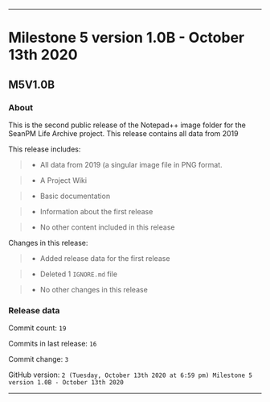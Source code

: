 
***

# Milestone 5 version 1.0B - October 13th 2020

## M5V1.0B

### About

This is the second public release of the Notepad++ image folder for the SeanPM Life Archive project. This release contains all data from 2019

This release includes:

> * All data from 2019 (a singular image file in PNG format.

> * A Project Wiki

> * Basic documentation

> * Information about the first release

> * No other content included in this release

Changes in this release:

> * Added release data for the first release

> * Deleted 1 `IGNORE.md` file

> * No other changes in this release

### Release data

Commit count: `19`

Commits in last release: `16`

Commit change: `3`

GitHub version: `2 (Tuesday, October 13th 2020 at 6:59 pm) Milestone 5 version 1.0B - October 13th 2020`

***
